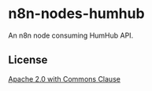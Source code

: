 # n8n-nodes-humhub

An n8n node consuming HumHub API.


## License

[Apache 2.0 with Commons Clause](https://github.com/n8n-io/n8n/blob/master/packages/nodes-base/LICENSE.md)
